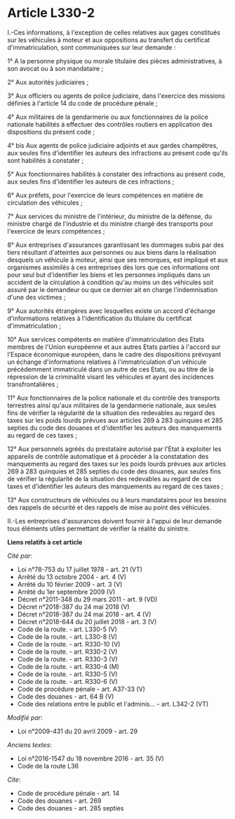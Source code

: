 # Article L330-2

I.-Ces informations, à l'exception de celles relatives aux gages constitués sur les véhicules à moteur et aux oppositions au
transfert du certificat d'immatriculation, sont communiquées sur leur demande : 

1° A la personne physique ou morale titulaire des pièces administratives, à son avocat ou à son mandataire ; 

2° Aux autorités judiciaires ; 

3° Aux officiers ou agents de police judiciaire, dans l'exercice des missions définies à l'article 14 du code de procédure
pénale ; 

4° Aux militaires de la gendarmerie ou aux fonctionnaires de la police nationale habilités à effectuer des contrôles routiers
en application des dispositions du présent code ; 

4° bis Aux agents de police judiciaire adjoints et aux gardes champêtres, aux seules fins d'identifier les auteurs des
infractions au présent code qu'ils sont habilités à constater ; 

5° Aux fonctionnaires habilités à constater des infractions au présent code, aux seules fins d'identifier les auteurs de ces
infractions ; 

6° Aux préfets, pour l'exercice de leurs compétences en matière de circulation des véhicules ; 

7° Aux services du ministre de l'intérieur, du ministre de la défense, du ministre chargé de l'industrie et du ministre
chargé des transports pour l'exercice de leurs compétences ; 

8° Aux entreprises d'assurances garantissant les dommages subis par des tiers résultant d'atteintes aux personnes ou aux
biens dans la réalisation desquels un véhicule à moteur, ainsi que ses remorques, est impliqué et aux organismes assimilés à
ces entreprises dès lors que ces informations ont pour seul but d'identifier les biens et les personnes impliqués dans un
accident de la circulation à condition qu'au moins un des véhicules soit assuré par le demandeur ou que ce dernier ait en
charge l'indemnisation d'une des victimes ; 

9° Aux autorités étrangères avec lesquelles existe un accord d'échange d'informations relatives à l'identification du
titulaire du certificat d'immatriculation ; 

10° Aux services compétents en matière d'immatriculation des Etats membres de l'Union européenne et aux autres Etats parties
à l'accord sur l'Espace économique européen, dans le cadre des dispositions prévoyant un échange d'informations relatives à
l'immatriculation d'un véhicule précédemment immatriculé dans un autre de ces Etats, ou au titre de la répression de la
criminalité visant les véhicules et ayant des incidences transfrontalières ; 

11° Aux fonctionnaires de la police nationale et du contrôle des transports terrestres ainsi qu'aux militaires de la
gendarmerie nationale, aux seules fins de vérifier la régularité de la situation des redevables au regard des taxes sur les
poids lourds prévues aux articles 269 à 283 quinquies et 285 septies du code des douanes et d'identifier les auteurs des
manquements au regard de ces taxes ; 

12° Aux personnels agréés du prestataire autorisé par l'Etat à exploiter les appareils de contrôle automatique et à procéder
à la constatation des manquements au regard des taxes sur les poids lourds prévues aux articles 269 à 283 quinquies et 285
septies du code des douanes, aux seules fins de vérifier la régularité de la situation des redevables au regard de ces taxes
et d'identifier les auteurs des manquements au regard de ces taxes ; 

13° Aux constructeurs de véhicules ou à leurs mandataires pour les besoins des rappels de sécurité et des rappels de mise au
point des véhicules. 

II.-Les entreprises d'assurances doivent fournir à l'appui de leur demande tous éléments utiles permettant de vérifier la
réalité du sinistre.

**Liens relatifs à cet article**

_Cité par_:

  - Loi n°78-753 du 17 juillet 1978 - art. 21 (VT)
  - Arrêté du 13 octobre 2004 - art. 4 (V)
  - Arrêté du 10 février 2009 - art. 3 (V)
  - Arrêté du 1er septembre 2009 (V)
  - Décret n°2011-348 du 29 mars 2011 - art. 9 (VD)
  - Décret n°2018-387 du 24 mai 2018 (V)
  - Décret n°2018-387 du 24 mai 2018 - art. 4 (V)
  - Décret n°2018-644 du 20 juillet 2018 - art. 3 (V)
  - Code de la route. - art. L330-5 (V)
  - Code de la route. - art. L330-8 (V)
  - Code de la route. - art. R330-10 (V)
  - Code de la route. - art. R330-2 (V)
  - Code de la route. - art. R330-3 (V)
  - Code de la route. - art. R330-4 (M)
  - Code de la route. - art. R330-5 (V)
  - Code de la route. - art. R330-6 (V)
  - Code de procédure pénale - art. A37-33 (V)
  - Code des douanes - art. 64 B (V)
  - Code des relations entre le public et l'adminis... - art. L342-2 (VT)

_Modifié par_:

  - Loi n°2009-431 du 20 avril 2009 - art. 29

_Anciens textes_:

  - Loi n°2016-1547 du 18 novembre 2016 - art. 35 (V)
  - Code de la route L36

_Cite_:

  - Code de procédure pénale - art. 14
  - Code des douanes - art. 269
  - Code des douanes - art. 285 septies
